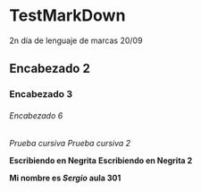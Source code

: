 # TestMarkDown
2n día de lenguaje de marcas 20/09 
## Encabezado 2 
### Encabezado 3
###### Encabezado 6

*Prueba cursiva*
_Prueba cursiva 2_

**Escribiendo en Negrita**
__Escribiendo en Negrita 2__

__Mi nombre es *Sergio* aula 301__

